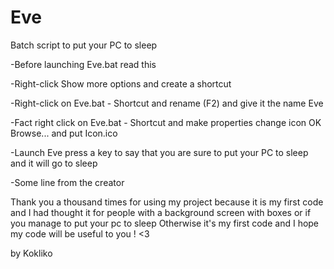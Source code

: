 # Eve
Batch script to put your PC to sleep

-Before launching Eve.bat read this

-Right-click Show more options and create a shortcut

-Right-click on Eve.bat - Shortcut and rename (F2) and give it the name Eve

-Fact right click on Eve.bat - Shortcut and make properties change icon OK Browse... and put Icon.ico

-Launch Eve press a key to say that you are sure to put your PC to sleep and it will go to sleep

-Some line from the creator

Thank you a thousand times for using my project because it is my first code and I had thought it for people with a background screen with boxes or if you manage to put your pc to sleep
Otherwise it's my first code and I hope my code will be useful to you ! <3

by Kokliko
